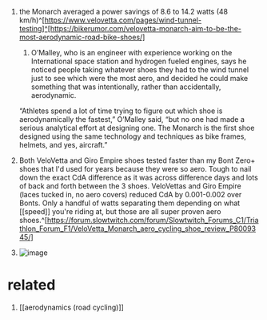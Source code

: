 1. the Monarch averaged a power savings of 8.6 to 14.2 watts (48 km/h)^[https://www.velovetta.com/pages/wind-tunnel-testing]^[https://bikerumor.com/velovetta-monarch-aim-to-be-the-most-aerodynamic-road-bike-shoes/]
	1. O’Malley, who is an engineer with experience working on the International space station and hydrogen fueled engines, says he noticed people taking whatever shoes they had to the wind tunnel just to see which were the most aero, and decided he could make something that was intentionally, rather than accidentally, aerodynamic.
   
   “Athletes spend a lot of time trying to figure out which shoe is aerodynamically the fastest,” O’Malley said, “but no one had made a serious analytical effort at designing one. The Monarch is the first shoe designed using the same technology and techniques as bike frames, helmets, and yes, aircraft.”
3. Both VeloVetta and Giro Empire shoes tested faster than my Bont Zero+ shoes that I'd used for years because they were so aero. Tough to nail down the exact CdA difference as it was across difference days and lots of back and forth between the 3 shoes. VeloVettas and Giro Empire (laces tucked in, no aero covers) reduced CdA by 0.001-0.002 over Bonts. Only a handful of watts separating them depending on what [[speed]] you're riding at, but those are all super proven aero shoes.^[https://forum.slowtwitch.com/forum/Slowtwitch_Forums_C1/Triathlon_Forum_F1/VeloVetta_Monarch_aero_cycling_shoe_review_P8009345/]
4. ![image](https://www.velovetta.com/cdn/shop/files/278A2450_600x.jpg?v=1692798078)

# related
1. [[aerodynamics (road cycling)]]